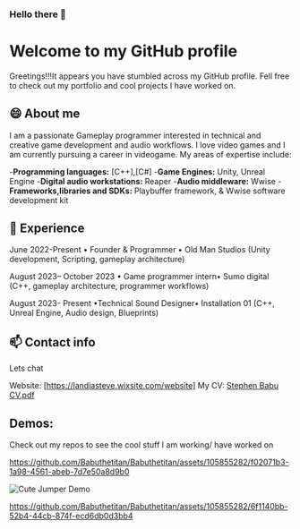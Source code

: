 ### Hello there 👋
# Welcome to my GitHub profile


Greetings!!!It appears you have stumbled across my GitHub profile. Fell free to check out my portfolio and cool projects I have worked on.

## 😄 About me

I am a passionate Gameplay programmer interested in technical and creative game development and audio workflows. I love video games and I am currently pursuing a career in videogame. My areas of expertise include:

-**Programming languages:** [C++],[C#]
-**Game Engines:** Unity, Unreal Engine
-**Digital audio workstations:** Reaper
-**Audio middleware:** Wwise
-**Frameworks,libraries and SDKs:** Playbuffer framework, & Wwise software development kit

## 🔭 Experience

June 2022-Present
• Founder & Programmer • Old Man Studios
(Unity development, Scripting, gameplay architecture) 

August 2023– October 2023
• Game programmer intern• Sumo digital
(C++, gameplay architecture, programmer workflows)

August 2023- Present
•Technical Sound Designer• Installation 01
(C++, Unreal Engine, Audio design, Blueprints)

## 📫 Contact info
Lets chat

Website: [https://landiasteve.wixsite.com/website] 
My CV: [Stephen Babu CV.pdf](https://github.com/user-attachments/files/15798879/Stephen.Babu.CV.pdf)


## Demos:
Check out my repos to see the cool stuff I am working/ have worked on



https://github.com/Babuthetitan/Babuthetitan/assets/105855282/f02071b3-1a98-4561-abeb-7d7e50a8d9b0



![Cute Jumper Demo](https://github.com/Babuthetitan/Babuthetitan/assets/105855282/a6e7250e-f44a-4f95-bfc2-0e93f77b15c9)



https://github.com/Babuthetitan/Babuthetitan/assets/105855282/6f1140bb-52b4-44cb-874f-ecd6db0d3bb4



